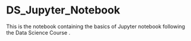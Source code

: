 # DS_Jupyter_Notebook
This is the notebook containing the basics of Jupyter notebook following the Data Science Course .
